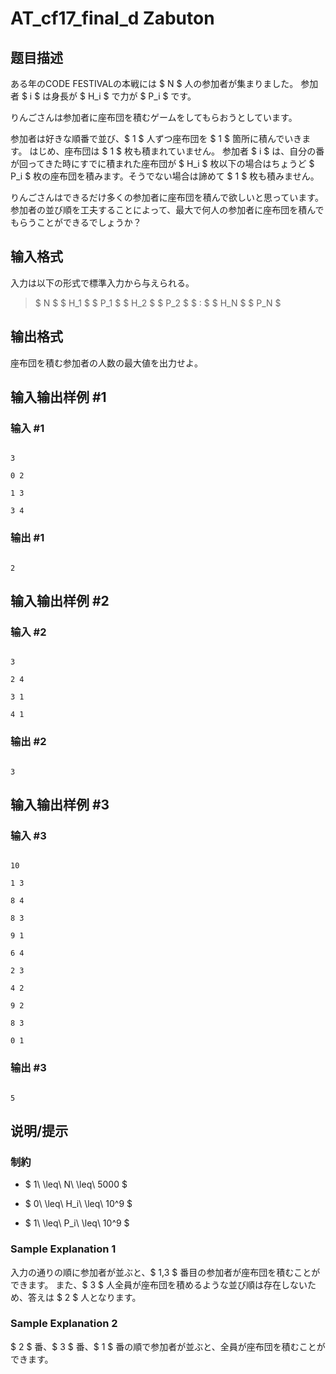 # AT_cf17_final_d Zabuton

## 题目描述

[problemUrl]: https://atcoder.jp/contests/cf17-final/tasks/cf17_final_d

ある年のCODE FESTIVALの本戦には $ N $ 人の参加者が集まりました。 参加者 $ i $ は身長が $ H_i $ で力が $ P_i $ です。

りんごさんは参加者に座布団を積むゲームをしてもらおうとしています。

参加者は好きな順番で並び、$ 1 $ 人ずつ座布団を $ 1 $ 箇所に積んでいきます。 はじめ、座布団は $ 1 $ 枚も積まれていません。 参加者 $ i $ は、自分の番が回ってきた時にすでに積まれた座布団が $ H_i $ 枚以下の場合はちょうど $ P_i $ 枚の座布団を積みます。そうでない場合は諦めて $ 1 $ 枚も積みません。

りんごさんはできるだけ多くの参加者に座布団を積んで欲しいと思っています。 参加者の並び順を工夫することによって、最大で何人の参加者に座布団を積んでもらうことができるでしょうか？

## 输入格式

入力は以下の形式で標準入力から与えられる。

> $ N $ $ H_1 $ $ P_1 $ $ H_2 $ $ P_2 $ $ : $ $ H_N $ $ P_N $

## 输出格式

座布団を積む参加者の人数の最大値を出力せよ。

## 输入输出样例 #1

### 输入 #1

```
3
0 2
1 3
3 4
```

### 输出 #1

```
2
```

## 输入输出样例 #2

### 输入 #2

```
3
2 4
3 1
4 1
```

### 输出 #2

```
3
```

## 输入输出样例 #3

### 输入 #3

```
10
1 3
8 4
8 3
9 1
6 4
2 3
4 2
9 2
8 3
0 1
```

### 输出 #3

```
5
```

## 说明/提示

### 制約

- $ 1\ \leq\ N\ \leq\ 5000 $
- $ 0\ \leq\ H_i\ \leq\ 10^9 $
- $ 1\ \leq\ P_i\ \leq\ 10^9 $

### Sample Explanation 1

入力の通りの順に参加者が並ぶと、$ 1,3 $ 番目の参加者が座布団を積むことができます。 また、$ 3 $ 人全員が座布団を積めるような並び順は存在しないため、答えは $ 2 $ 人となります。

### Sample Explanation 2

$ 2 $ 番、$ 3 $ 番、$ 1 $ 番の順で参加者が並ぶと、全員が座布団を積むことができます。
